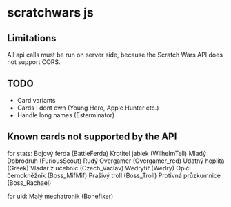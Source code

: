 # scratchwars js

## Limitations
All api calls must be run on server side, because the Scratch Wars API does not support CORS.

## TODO
- Card variants
- Cards I dont own (Young Hero, Apple Hunter etc.)
- Handle long names (Esterminator)


## Known cards not supported by the API
for stats:
Bojový ferda (BattleFerda)
Krotitel jablek (WilhelmTell)
Mladý Dobrodruh (FuriousScout)
Rudý Overgamer (Overgamer_red)
Udatný hoplita (Greek)
Vladař z učebnic (Czech_Vaclav)
Wedrytíř (Wedry)
Opičí černokněžník (Boss_MifMif)
Prašivý troll (Boss_Troll)
Protivná průzkumnice (Boss_Rachael)

for uid:
Malý mechatronik (Bonefixer)